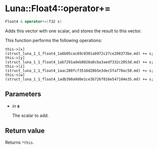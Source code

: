 # Luna::Float4::operator+=

```c++
Float4 & operator+=(f32 s)
```

Adds this vector with one scalar, and stores the result to this vector. 

This function performs the following operations: 
```
this->[x](struct_luna_1_1_float4_1a6b05cac69c0301ab972c27ce208373be.md) += s;
this->[y](struct_luna_1_1_float4_1ab7291adeb8828a0cba3aedf332c2053d.md) += s;
this->[z](struct_luna_1_1_float4_1aac280fcf3516d20b5e3dec5fa770ac50.md) += s;
this->[w](struct_luna_1_1_float4_1adb390a9d0e1ce3b726f016e547104e35.md) += s;
```


## Parameters
* *in* **s**

    The scalar to add. 

## Return value
Returns `*this`. 

